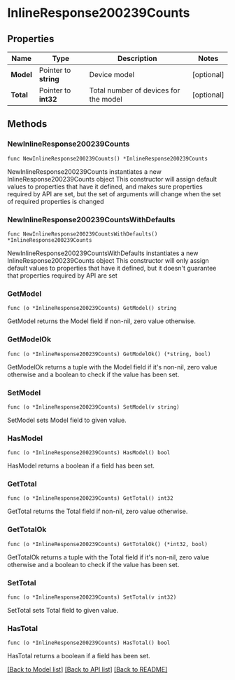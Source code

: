 # InlineResponse200239Counts

## Properties

Name | Type | Description | Notes
------------ | ------------- | ------------- | -------------
**Model** | Pointer to **string** | Device model | [optional] 
**Total** | Pointer to **int32** | Total number of devices for the model | [optional] 

## Methods

### NewInlineResponse200239Counts

`func NewInlineResponse200239Counts() *InlineResponse200239Counts`

NewInlineResponse200239Counts instantiates a new InlineResponse200239Counts object
This constructor will assign default values to properties that have it defined,
and makes sure properties required by API are set, but the set of arguments
will change when the set of required properties is changed

### NewInlineResponse200239CountsWithDefaults

`func NewInlineResponse200239CountsWithDefaults() *InlineResponse200239Counts`

NewInlineResponse200239CountsWithDefaults instantiates a new InlineResponse200239Counts object
This constructor will only assign default values to properties that have it defined,
but it doesn't guarantee that properties required by API are set

### GetModel

`func (o *InlineResponse200239Counts) GetModel() string`

GetModel returns the Model field if non-nil, zero value otherwise.

### GetModelOk

`func (o *InlineResponse200239Counts) GetModelOk() (*string, bool)`

GetModelOk returns a tuple with the Model field if it's non-nil, zero value otherwise
and a boolean to check if the value has been set.

### SetModel

`func (o *InlineResponse200239Counts) SetModel(v string)`

SetModel sets Model field to given value.

### HasModel

`func (o *InlineResponse200239Counts) HasModel() bool`

HasModel returns a boolean if a field has been set.

### GetTotal

`func (o *InlineResponse200239Counts) GetTotal() int32`

GetTotal returns the Total field if non-nil, zero value otherwise.

### GetTotalOk

`func (o *InlineResponse200239Counts) GetTotalOk() (*int32, bool)`

GetTotalOk returns a tuple with the Total field if it's non-nil, zero value otherwise
and a boolean to check if the value has been set.

### SetTotal

`func (o *InlineResponse200239Counts) SetTotal(v int32)`

SetTotal sets Total field to given value.

### HasTotal

`func (o *InlineResponse200239Counts) HasTotal() bool`

HasTotal returns a boolean if a field has been set.


[[Back to Model list]](../README.md#documentation-for-models) [[Back to API list]](../README.md#documentation-for-api-endpoints) [[Back to README]](../README.md)


